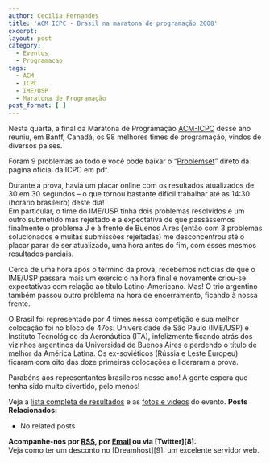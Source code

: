 ```yaml
---
author: Cecilia Fernandes
title: 'ACM ICPC - Brasil na maratona de programação 2008'
excerpt:
layout: post
category:
  - Eventos
  - Programacao
tags:
  - ACM
  - ICPC
  - IME/USP
  - Maratona de Programação
post_format: [ ]
---
```

Nesta quarta, a final da Maratona de Programação [ACM-ICPC][1] desse ano reuniu, em Banff, Canadá, os 98 melhores times de programação, vindos de diversos países.

Foram 9 problemas ao todo e você pode baixar o “[Problemset][2]” direto da página oficial da ICPC em pdf.

Durante a prova, havia um placar online com os resultados atualizados de 30 em 30 segundos – o que tornou bastante difícil trabalhar até as 14:30 (horário brasileiro) deste dia!  
Em particular, o time do IME/USP tinha dois problemas resolvidos e um outro submetido mas rejeitado e a expectativa de que passássemos finalmente o problema J e à frente de Buenos Aires (então com 3 problemas solucionados e muitas submissões rejeitadas) me desconcentrou até o placar parar de ser atualizado, uma hora antes do fim, com esses mesmos resultados parciais.

Cerca de uma hora após o término da prova, recebemos notícias de que o IME/USP passara mais um exercício na hora final e novamente criou-se expectativas com relação ao título Latino-Americano. Mas! O trio argentino também passou outro problema na hora de encerramento, ficando à nossa frente.

O Brasil foi representado por 4 times nessa competição e sua melhor colocação foi no bloco de 47os: Universidade de São Paulo (IME/USP) e Instituto Tecnológico da Aeronáutica (ITA), infelizmente ficando atrás dos vizinhos argentinos da Universidad de Buenos Aires e perdendo o título de melhor da América Latina. Os ex-soviéticos (Rússia e Leste Europeu) ficaram com oito das doze primeiras colocações e lideraram a prova.

Parabéns aos representantes brasileiros nesse ano! A gente espera que tenha sido muito divertido, pelo menos!

Veja a [lista completa de resultados][3] e as [fotos e vídeos][4] do evento. 
**Posts Relacionados:** 
*   No related posts









**Acompanhe-nos por [ RSS][6], por [Email][7] ou via [Twitter][8].**  
Veja como ter um desconto no [Dreamhost][9]: um excelente servidor web.

 [1]: http://icpc.baylor.edu/icpc/v2/
 [2]: http://icpc.baylor.edu/icpc/Finals/2008WorldFinalsProblemSet.pdf
 [3]: http://icpc.baylor.edu/icpc/Finals/v2/default.asp?page=results
 [4]: http://icpc.baylor.edu/dmt/
 [5]: https://twitter.com/share
 [6]: http://feeds.feedburner.com/VidaGeek
 [7]: http://feedburner.google.com/fb/a/mailverify?uri=VidaGeek&loc=pt_BR


